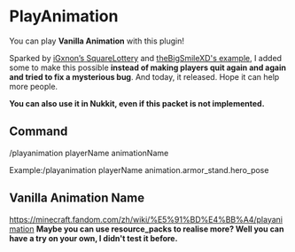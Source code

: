 # PlayAnimation

You can play **Vanilla Animation** with this plugin! 

Sparked by [iGxnon’s SquareLottery](https://github.com/iGxnon/SquareLottery) and [theBigSmileXD's example](https://github.com/thebigsmileXD/xendevtools2), I added some to make this possible **instead of making players quit again and again and tried to fix a mysterious bug**. And today, it released. Hope it can help more people.

**You can also use it in Nukkit, even if this packet is not implemented.**

## Command

/playanimation playerName animationName

Example:/playanimation playerName animation.armor_stand.hero_pose

## Vanilla Animation Name
https://minecraft.fandom.com/zh/wiki/%E5%91%BD%E4%BB%A4/playanimation
**Maybe you can use resource_packs to realise more? Well you can have a try on your own, I didn't test it before.**
